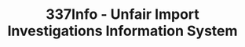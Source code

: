 ---
layout: default
bigquery: https://console.cloud.google.com/bigquery?p=patents-public-data&d=usitc_investigations&page=dataset&project=sheets-management-319211
citation: US International Trade Commission 337Info Unfair Import Investigations Information
  System
contributors: US International Trade Comission
cost: None
description: US International Trade Commission 337Info Unfair Import Investigations
  Information System contains data on investigations done under Section 337. Section
  337 declares the infringement of certain statutory intellectual property rights
  and other forms of unfair competition in import trade to be unlawful practices.
  Most Section 337 investigations involve allegations of patent or registered trademark
  infringement.
documentation: FAQ and tutorial available on the site
last_edit: 04/12/2022, 15:49:30
location: https://pubapps2.usitc.gov/337external/
maintained_by: US International Trade Comission
schema_fields:
- htsNumbers
- issueDateOtherNonFinal
- dateOfPublicationFrNotice
- investigationNo
- scheduledEndDateEvidHear
- docketNo
- copyrightNumbers
- internalRemand
- aljAssigned
- dateCreated
- actualStartDateEvidHear
- ouiiAttorney
- patentNumbers
- publication_number
- scheduledStartDateEvidHear
- finalDetNoViolation
- patentNumber
- ouiiParticipation
- lastUpdated
- cafcAppeals
- gcAttorney
- finalDetViolation
- markmanHearing
- teoIdDueDate
- investigationTermDate
- invUnfairAct
- teoReliefGranted
- finalIdOnViolationDue
- investigationType
- trademarkNumbers
- teoIdIssueDate
- actualEndDateEvidHear
- finalIdOnViolationIssue
- startDateMarkmanHearing
- currentActiveALJ
- targetDate
- teoProceedingInvolved
- id
- currentStatus
- respondent
- title
- complainant
- dateComplaintFiled
- endDateMarkmanHearing
shortname: unfair_import_investigations
tags:
- import
- legal
- trade
timeframe: 2008-2021 (prior to 2008 downloadable as a JSON file)
title: 337Info - Unfair Import Investigations Information System
uuid: 2721f5ec-e599-4890-9265-9706719fc71e
---